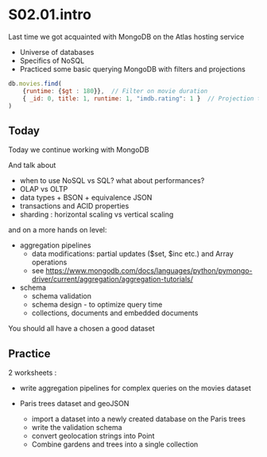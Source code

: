# S02.01.intro

Last time we got acquainted with MongoDB on the Atlas hosting service

- Universe of databases
- Specifics of NoSQL
- Practiced some basic querying MongoDB with filters and projections

```javascript
db.movies.find(
    {runtime: {$gt : 180}},  // Filter on movie duration
    { _id: 0, title: 1, runtime: 1, "imdb.rating": 1 }  // Projection to include title and imdb.rating, exclude _id
)
```

## Today

Today we continue working with MongoDB


And talk about
- when to use NoSQL vs SQL? what about performances?
- OLAP vs OLTP
- data types + BSON + equivalence JSON
- transactions and ACID properties
- sharding : horizontal scaling vs vertical scaling

and on a more hands on level:

- aggregation pipelines
  - data modifications: partial updates ($set, $inc etc.) and Array operations
  - see https://www.mongodb.com/docs/languages/python/pymongo-driver/current/aggregation/aggregation-tutorials/
- schema
  - schema validation
  - schema design - to optimize query time
  - collections, documents and embedded documents

You should all have a chosen a good dataset

## Practice

2 worksheets :

- write aggregation pipelines for complex queries on the movies dataset


- Paris trees dataset and geoJSON
  - import a dataset into a newly created database on the Paris trees
  - write the validation schema
  - convert geolocation strings into Point
  - Combine gardens and trees into a single collection





